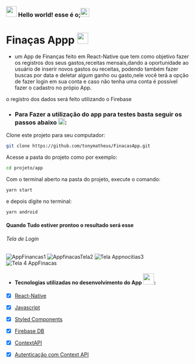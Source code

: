 


### <img src="https://github.com/TheDudeThatCode/TheDudeThatCode/blob/master/Assets/Hi.gif" width="29px"> Hello world! esse é o;<img src="https://github.com/TheDudeThatCode/TheDudeThatCode/blob/master/Assets/Earth.gif" width="24px">
# Finaças Appp <img src="https://github.com/TheDudeThatCode/TheDudeThatCode/blob/master/Assets/Mario_Hello_Big.gif" width="30px">
- um App de Finanças feito em React-Native que tem como objetivo fazer os registros dos seus gastos,receitas mensais,dando a oportunidade ao usuário de inserir novos gastos ou receitas, podendo também fazer buscas por data e  deletar algum ganho ou gasto,nele você terá a opção de fazer login em sua conta e caso não tenha uma conta é possível fazer o cadastro no própio App.

o registro dos  dados será feito utilizando o Firebase 
- ### Para Fazer a utilização do app para testes basta seguir os passos abaixo <img src="https://github.com/TheDudeThatCode/TheDudeThatCode/blob/master/Assets/Rocket.gif" width="18px">:

Clone este projeto para seu computador:

```bash
git clone https://github.com/tonymatheus/FinacasApp.git
```

Acesse a pasta do projeto como por exemplo:

```bash
cd projeto/app
```

Com o terminal aberto na pasta do projeto, execute o comando:

```bash
yarn start 
```
e depois digite no terminal:

```bash
yarn android 
```
#### Quando Tudo  estiver prontoo  o  resultado será esse
###### Tela de Login

![AppFinancas1](https://user-images.githubusercontent.com/43850888/89610800-e12d1480-d851-11ea-9f18-6f83669e9572.gif)
![AppfinacasTela2](https://user-images.githubusercontent.com/43850888/89611039-7d571b80-d852-11ea-8de4-51ce3b42c4ff.gif)
![Tela Appnocitias3](https://user-images.githubusercontent.com/43850888/89611137-c9a25b80-d852-11ea-8b6b-d1bb7216e1d6.gif)
![Tela 4 AppFinacas](https://user-images.githubusercontent.com/43850888/89611202-f48caf80-d852-11ea-9d44-dcac943f379b.gif)





- #### Tecnologias  utilizadas no desenvolvimento do App <img src="https://github.com/TheDudeThatCode/TheDudeThatCode/blob/master/Assets/Developer.gif" width="30px">:

- [x] <a href="https://reactnative.dev/">React-Native</a>
- [x] <a href="https://developer.mozilla.org/pt-BR/docs/Aprender/JavaScript">Javascript</a>
- [x] <a href="https://styled-components.com/">Styled Components </a>
- [x] <a href="https://firebase.google.com/?hl=pt-br" >Firebase DB </a>
- [x] <a href="https://pt-br.reactjs.org/docs/context.html">ContextAPI</a>
- [x] <a href="https://pt-br.reactjs.org/docs/context.html#api" >Autenticação com Context API </a>


